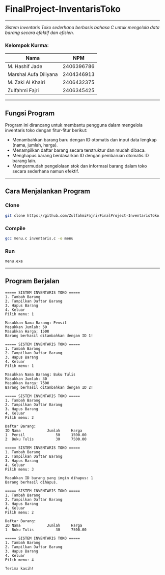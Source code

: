 # FinalProject-InventarisToko

---

*Sistem Inventaris Toko sederhana berbasis bahasa C untuk mengelola data barang secara efektif dan efisien.*

### Kelompok Kurma:

| Nama                  | NPM        |
|-----------------------|------------|
| M. Hashif Jade        | 2406396786 |
| Marshal Aufa Diliyana | 2404346913 |
| M. Zaki Al Khairi     | 2406432375 |
| Zulfahmi Fajri        | 2406345425 |

---

## Fungsi Program

Program ini dirancang untuk membantu pengguna dalam mengelola inventaris toko dengan fitur-fitur berikut:

- Menambahkan barang baru dengan ID otomatis dan input data lengkap (nama, jumlah, harga).
- Menampilkan daftar barang secara terstruktur dan mudah dibaca.
- Menghapus barang berdasarkan ID dengan pembaruan otomatis ID barang lain.
- Mempermudah pengelolaan stok dan informasi barang dalam toko secara sederhana namun efektif.

---

## Cara Menjalankan Program

### Clone
```bash
git clone https://github.com/ZulfahmiFajri/FinalProject-InventarisToko.git
```

### Compile
```bash
gcc menu.c inventaris.c -o menu
```

### Run
```bash
menu.exe
```
---

## Program Berjalan
```
===== SISTEM INVENTARIS TOKO =====
1. Tambah Barang
2. Tampilkan Daftar Barang
3. Hapus Barang
4. Keluar
Pilih menu: 1

Masukkan Nama Barang: Pensil
Masukkan Jumlah: 50
Masukkan Harga: 1500
Barang berhasil ditambahkan dengan ID 1!
```
```
===== SISTEM INVENTARIS TOKO =====
1. Tambah Barang
2. Tampilkan Daftar Barang
3. Hapus Barang
4. Keluar
Pilih menu: 1

Masukkan Nama Barang: Buku Tulis
Masukkan Jumlah: 30
Masukkan Harga: 7500
Barang berhasil ditambahkan dengan ID 2!
```
```
===== SISTEM INVENTARIS TOKO =====
1. Tambah Barang
2. Tampilkan Daftar Barang
3. Hapus Barang
4. Keluar
Pilih menu: 2

Daftar Barang:
ID Nama            Jumlah     Harga
1  Pensil              50     1500.00
2  Buku Tulis          30     7500.00
```
```
===== SISTEM INVENTARIS TOKO =====
1. Tambah Barang
2. Tampilkan Daftar Barang
3. Hapus Barang
4. Keluar
Pilih menu: 3

Masukkan ID barang yang ingin dihapus: 1
Barang berhasil dihapus.
```
```
===== SISTEM INVENTARIS TOKO =====
1. Tambah Barang
2. Tampilkan Daftar Barang
3. Hapus Barang
4. Keluar
Pilih menu: 2

Daftar Barang:
ID Nama            Jumlah     Harga
1  Buku Tulis          30     7500.00
```
```
===== SISTEM INVENTARIS TOKO =====
1. Tambah Barang
2. Tampilkan Daftar Barang
3. Hapus Barang
4. Keluar
Pilih menu: 4

Terima kasih!
```
